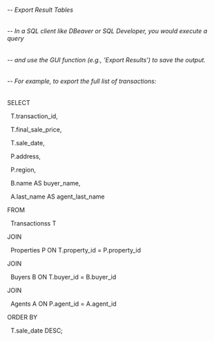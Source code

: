 ###### -- Export Result Tables 

###### -- In a SQL client like DBeaver or SQL Developer, you would execute a query

###### -- and use the GUI function (e.g., 'Export Results') to save the output.

###### -- For example, to export the full list of transactions:





SELECT

&nbsp;   T.transaction\_id,

&nbsp;   T.final\_sale\_price,

&nbsp;   T.sale\_date,

&nbsp;   P.address,

&nbsp;   P.region,

&nbsp;   B.name AS buyer\_name,

&nbsp;   A.last\_name AS agent\_last\_name

FROM

&nbsp;   Transactionss T

JOIN

&nbsp;   Properties P ON T.property\_id = P.property\_id

JOIN

&nbsp;   Buyers B ON T.buyer\_id = B.buyer\_id

JOIN

&nbsp;   Agents A ON P.agent\_id = A.agent\_id

ORDER BY

&nbsp;   T.sale\_date DESC;





